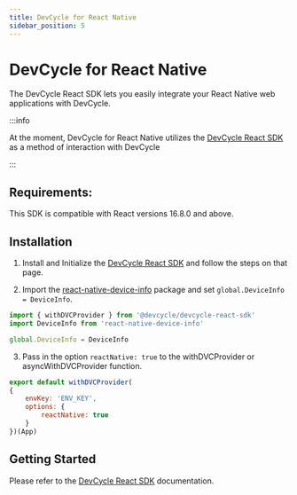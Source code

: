 ```yaml
---
title: DevCycle for React Native
sidebar_position: 5
---
```


# DevCycle for React Native

The DevCycle React SDK lets you easily integrate your React Native web applications with DevCycle. 

:::info

At the moment, DevCycle for React Native utilizes the [DevCycle React SDK](docs/sdk/client-side-sdks/react) as a method of interaction with DevCycle

:::

## Requirements: 

This SDK is compatible with React versions 16.8.0 and above.


## Installation

1. Install and Initialize the [DevCycle React SDK](/docs/sdk/client-side-sdks/react) and follow the steps on that page.

2. Import the [react-native-device-info](https://www.npmjs.com/package/react-native-device-info) package and set `global.DeviceInfo = DeviceInfo`.

```javascript
import { withDVCProvider } from '@devcycle/devcycle-react-sdk'
import DeviceInfo from 'react-native-device-info'

global.DeviceInfo = DeviceInfo
```

3. Pass in the option `reactNative: true` to the withDVCProvider or asyncWithDVCProvider function. 

```jsx
export default withDVCProvider(
{
	envKey: 'ENV_KEY',
	options: {
		reactNative: true
	}
})(App)
```

## Getting Started

Please refer to the [DevCycle React SDK](/docs/sdk/client-side-sdks/react) documentation.
